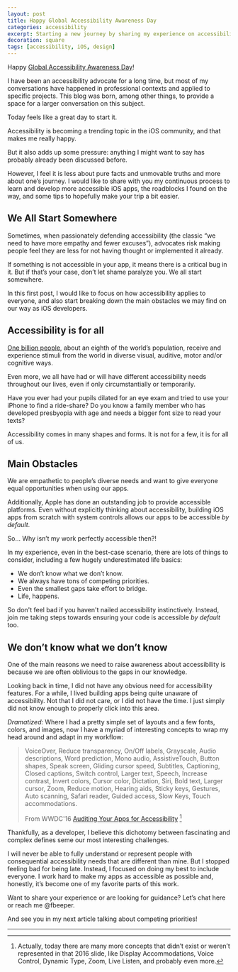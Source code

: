 ```yaml
---
layout: post
title: Happy Global Accessibility Awareness Day
categories: accessibility
excerpt: Starting a new journey by sharing my experience on accessibility.
decoration: square
tags: [accessibility, iOS, design]
---
```


Happy [Global Accessibility Awareness Day](https://globalaccessibilityawarenessday.org/)!

I have been an accessibility advocate for a long time, but most of my conversations have happened in professional contexts and applied to specific projects. This blog was born, among other things, to provide a space for a larger conversation on this subject. 

Today feels like a great day to start it.

Accessibility is becoming a trending topic in the iOS community, and that makes me really happy.

But it also adds up some pressure: anything I might want to say has probably already been discussed before. 

However, I feel it is less about pure facts and unmovable truths and more about one’s journey. I would like to share with you my continuous process to learn and develop more accessible iOS apps, the roadblocks I found on the way, and some tips to hopefully make your trip a bit easier.

## We All Start Somewhere

Sometimes, when passionately defending accessibility (the classic “we need to have more empathy and fewer excuses”), advocates risk making people feel they are less for not having thought or implemented it already. 

If something is not accessible in your app, it means there is a critical bug in it. But if that’s your case, don’t let shame paralyze you. We all start somewhere.

In this first post, I would like to focus on how accessibility applies to everyone, and also start breaking down the main obstacles we may find on our way as iOS developers.

## Accessibility is for all

[One billion people](https://globalaccessibilityawarenessday.org/), about an eighth of the world’s population, receive and experience stimuli from the world in diverse visual, auditive, motor and/or cognitive ways. 

Even more, we all have had or will have different accessibility needs throughout our lives, even if only circumstantially or temporarily. 

Have you ever had your pupils dilated for an eye exam and tried to use your iPhone to find a ride-share? Do you know a family member who has developed presbyopia with age and needs a bigger font size to read your texts? 

Accessibility comes in many shapes and forms. It is not for a few, it is for all of us.

## Main Obstacles

We are empathetic to people’s diverse needs and want to give everyone equal opportunities when using our apps.

Additionally, Apple has done an outstanding job to provide accessible platforms. Even without explicitly thinking about accessibility, building iOS apps from scratch with system controls allows our apps to be accessible *by default*.

So... Why isn’t my work perfectly accessible then?!

In my experience, even in the best-case scenario, there are lots of things to consider, including a few hugely underestimated life basics:

* We don’t know what we don’t know.
* We always have tons of competing priorities.
* Even the smallest gaps take effort to bridge.
* Life, happens.

So don't feel bad if you haven't nailed accessibility instinctively. Instead, join me taking steps towards ensuring your code is accessible *by default* too.

## We don’t know what we don’t know

One of the main reasons we need to raise awareness about accessibility is because we are often oblivious to the gaps in our knowledge.

Looking back in time, I did not have any obvious need for accessibility features. For a while, I lived building apps being quite unaware of accessibility. Not that I did not care, or I did not have the time. I just simply did not know enough to properly click into this area.

*Dramatized:* Where I had a pretty simple set of layouts and a few fonts, colors, and images, now I have a myriad of interesting concepts to wrap my head around and adapt in my workflow:

> VoiceOver, Reduce transparency, On/Off labels, Grayscale, Audio descriptions, Word prediction, Mono audio, AssistiveTouch, Button shapes, Speak screen, Gliding cursor speed, Subtitles, Captioning, Closed captions, Switch control, Larger text, Speech, Increase contrast, Invert colors, Cursor color, Dictation, Siri, Bold text, Larger cursor, Zoom, Reduce motion, Hearing aids, Sticky keys, Gestures, Auto scanning, Safari reader, Guided access, Slow Keys, Touch accommodations.
> 
> From WWDC'16 [Auditing Your Apps for Accessibility](https://developer.apple.com/videos/play/wwdc2016/407/) [^1]

Thankfully, as a developer, I believe this dichotomy between fascinating and complex defines seme our most interesting challenges.

I will never be able to fully understand or represent people with consequential accessibility needs that are different than mine. But I stopped feeling bad for being late. Instead, I focused on doing my best to include everyone. I work hard to make my apps as accessible as possible and, honestly, it’s become one of my favorite parts of this work.

Want to share your experience or are looking for guidance? Let’s chat here or reach me @fbeeper. 

And see you in my next article talking about competing priorities!

---


[^1]: Actually, today there are many more concepts that didn’t exist or weren’t represented in that 2016 slide, like Display Accommodations, Voice Control, Dynamic Type, Zoom, Live Listen, and probably even more.
